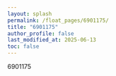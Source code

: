 ```yaml
---
layout: splash
permalink: /float_pages/6901175/
title: "6901175"
author_profile: false
last_modified_at: 2025-06-13
toc: false
---
```

 
6901175

